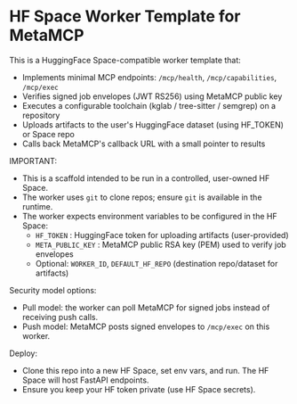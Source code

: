 # HF Space Worker Template for MetaMCP

This is a HuggingFace Space-compatible worker template that:
- Implements minimal MCP endpoints: `/mcp/health`, `/mcp/capabilities`, `/mcp/exec`
- Verifies signed job envelopes (JWT RS256) using MetaMCP public key
- Executes a configurable toolchain (kglab / tree-sitter / semgrep) on a repository
- Uploads artifacts to the user's HuggingFace dataset (using HF_TOKEN) or Space repo
- Calls back MetaMCP's callback URL with a small pointer to results

IMPORTANT:
- This is a scaffold intended to be run in a controlled, user-owned HF Space.
- The worker uses `git` to clone repos; ensure `git` is available in the runtime.
- The worker expects environment variables to be configured in the HF Space:
  - `HF_TOKEN` : HuggingFace token for uploading artifacts (user-provided)
  - `META_PUBLIC_KEY` : MetaMCP public RSA key (PEM) used to verify job envelopes
  - Optional: `WORKER_ID`, `DEFAULT_HF_REPO` (destination repo/dataset for artifacts)

Security model options:
- Pull model: the worker can poll MetaMCP for signed jobs instead of receiving push calls.
- Push model: MetaMCP posts signed envelopes to `/mcp/exec` on this worker.

Deploy:
- Clone this repo into a new HF Space, set env vars, and run. The HF Space will host FastAPI endpoints.
- Ensure you keep your HF token private (use HF Space secrets).

